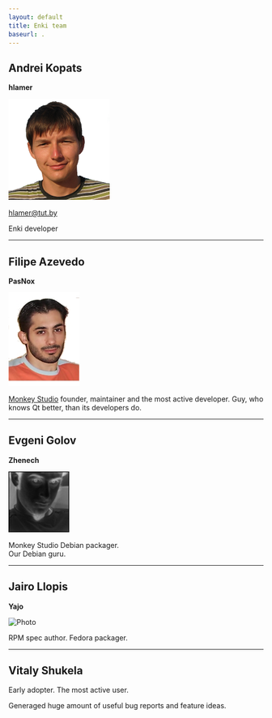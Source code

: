 ```yaml
---
layout: default
title: Enki team
baseurl: .
---
```



## Andrei Kopats

**hlamer**

![Photo](photo/andrei.kopats.png)

[hlamer@tut.by](mailto:hlamer@tut.by)

Enki developer
<hr/>

## Filipe Azevedo
**PasNox**

![Photo](photo/PasNox.jpg)

[Monkey Studio](http://monkeystudio.org) founder, maintainer and the most active developer.
Guy, who knows Qt better, than its developers do.
<hr/>

## Evgeni Golov
**Zhenech**

![Photo](photo/EvgenyGolov.jpg)  

Monkey Studio Debian packager.  
Our Debian guru.
<hr/>

## Jairo Llopis
**Yajo**

![Photo](http://gravatar.com/avatar/76340b30482bc6dc546d6a47e724c3d1?s=120)

RPM spec author.
Fedora packager.
<hr/>

## Vitaly Shukela
Early adopter. The most active user.

Generaged huge amount of useful bug reports and feature ideas.
